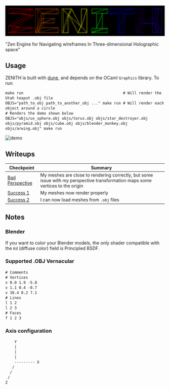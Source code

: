 ![ZENITH Logo](media/logo.png)

"Zen Engine for Navigating wIreframes In Three-dimensional Holographic space"

## Usage

ZENITH is built with [dune](https://dune.build), and depends on the OCaml `Graphics` library. To run:

```
make run                                            # Will render the Utah teapot .obj file
OBJS="path_to_obj path_to_another_obj ..." make run # Will render each object around a circle
# Renders the demo shown below
OBJS="objs/uv_sphere.obj objs/torus.obj objs/star_destroyer.obj objs/pyramid.obj objs/cube.obj objs/blender_monkey.obj objs/arwing.obj" make run
```

![demo](media/demo.gif)

## Writeups

| Checkpoint | Summary |
| ----- | ----- | 
| [Bad Perspective](media/bad_perspective/BadPerspective.md) | My meshes are close to rendering correctly, but some issue with my perspective transformation maps some vertices to the origin | 
| [Success 1](media/success1/Success1.md) | My meshes now render properly |
| [Success 2](media/success2/Success2.md) | I can now load meshes from `.obj` files |

## Notes

### Blender

If you want to color your Blender models, the only shader compatible with the `Kd` (diffuse color) field is Principled BSDF.

### Supported .OBJ Vernacular

```obj
# Comments
# Vertices
v 0.0 1.9 -5.8
v 1.1 0.4 -0.7
v 38.4 0.2 7.1
# Lines
l 1 2
l 2 3
# Faces
f 1 2 3
```

### Axis configuration
```
    Y
    |
    |
    | 
    --------- X
   /
  /
 /
Z
```
